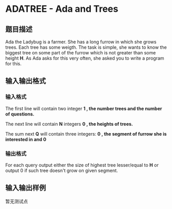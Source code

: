 # ADATREE - Ada and Trees

## 题目描述

Ada the Ladybug is a farmer. She has a long furrow in which she grows trees. Each tree has some weigth. The task is simple, she wants to know the biggest tree on some part of the furrow which is not greater than some height **H**. As Ada asks for this very often, she asked you to write a program for this.

## 输入输出格式

### 输入格式

The first line will contain two integer **1 , the number trees and the number of questions.**

The next line will contain **N** integers **0 , the heights of trees.**

The sum next **Q** will contain three integers: **0 , the segment of furrow she is interested in and 0**

### 输出格式

For each query output either the size of highest tree lesser/equal to **H** or output 0 if such tree doesn't grow on given segment.

## 输入输出样例

暂无测试点

